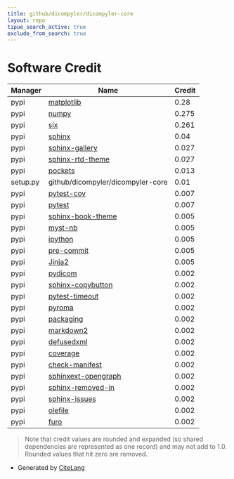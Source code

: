 ```yaml
---
title: github/dicompyler/dicompyler-core
layout: repo
tipue_search_active: true
exclude_from_search: true
---
```

# Software Credit

|Manager|Name|Credit|
|-------|----|------|
|pypi|[matplotlib](https://matplotlib.org)|0.28|
|pypi|[numpy](https://www.numpy.org)|0.275|
|pypi|[six](https://github.com/benjaminp/six)|0.261|
|pypi|[sphinx](https://www.sphinx-doc.org/)|0.04|
|pypi|[sphinx-gallery](https://sphinx-gallery.github.io)|0.027|
|pypi|[sphinx-rtd-theme](https://github.com/readthedocs/sphinx_rtd_theme)|0.027|
|pypi|[pockets](https://pypi.org/project/pockets)|0.013|
|setup.py|github/dicompyler/dicompyler-core|0.01|
|pypi|[pytest-cov](https://pypi.org/project/pytest-cov)|0.007|
|pypi|[pytest](https://pypi.org/project/pytest)|0.007|
|pypi|[sphinx-book-theme](https://sphinx-book-theme.readthedocs.io)|0.005|
|pypi|[myst-nb](https://github.com/executablebooks/myst-nb)|0.005|
|pypi|[ipython](https://pypi.org/project/ipython)|0.005|
|pypi|[pre-commit](https://pypi.org/project/pre-commit)|0.005|
|pypi|[Jinja2](https://pypi.org/project/Jinja2)|0.005|
|pypi|[pydicom](https://github.com/pydicom/pydicom)|0.002|
|pypi|[sphinx-copybutton](https://github.com/executablebooks/sphinx-copybutton)|0.002|
|pypi|[pytest-timeout](https://pypi.org/project/pytest-timeout)|0.002|
|pypi|[pyroma](https://pypi.org/project/pyroma)|0.002|
|pypi|[packaging](https://pypi.org/project/packaging)|0.002|
|pypi|[markdown2](https://pypi.org/project/markdown2)|0.002|
|pypi|[defusedxml](https://pypi.org/project/defusedxml)|0.002|
|pypi|[coverage](https://pypi.org/project/coverage)|0.002|
|pypi|[check-manifest](https://pypi.org/project/check-manifest)|0.002|
|pypi|[sphinxext-opengraph](https://pypi.org/project/sphinxext-opengraph)|0.002|
|pypi|[sphinx-removed-in](https://pypi.org/project/sphinx-removed-in)|0.002|
|pypi|[sphinx-issues](https://pypi.org/project/sphinx-issues)|0.002|
|pypi|[olefile](https://pypi.org/project/olefile)|0.002|
|pypi|[furo](https://pypi.org/project/furo)|0.002|


> Note that credit values are rounded and expanded (so shared dependencies are represented as one record) and may not add to 1.0. Rounded values that hit zero are removed.


- Generated by [CiteLang](https://github.com/vsoch/citelang)
